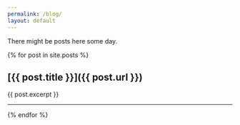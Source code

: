 ```yaml
---
permalink: /blog/
layout: default
---
```


There might be posts here some day.

{% for post in site.posts %}
## [{{ post.title }}]({{ post.url }})

{{ post.excerpt }}

---

{% endfor %}
